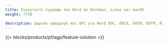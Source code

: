 ```yaml
---
title: Συγκρίνετε έγγραφα του Word σε Windows, Linux και macOS 
weight: 7730

description: Δωρεάν εφαρμογή και API για Word DOC, DOCX, DOCM, DOTM, RTF, DOT και σύγκριση ODT
---
```


{{< blocks/products/pf/agp/feature-solution >}} 

